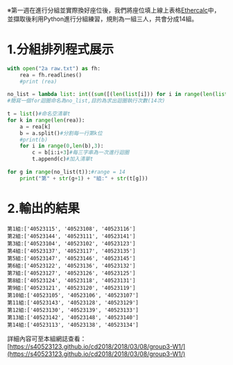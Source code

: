 ※第一週在進行分組並實際換好座位後，我們將座位填上線上表格[Ethercalc](https://ethercalc.org/)中，並擷取後利用Python進行分組練習，規則為一組三人，共會分成14組。

# 1.分組排列程式展示

```py
with open("2a raw.txt") as fh:
    rea = fh.readlines()
    #print (rea)
​
no_list = lambda list: int((sum([(len(list[i])) for i in range(len(list))]))/3)
#簡寫一個for迴圈命名為no_list,目的為求出迴圈執行次數(14次)
​
t = list()#命名空清單t
for k in range(len(rea)):
    a = rea[k]
    b = a.split()#分割每一行第k位
    #print(b)
    for i in range(0,len(b),3):
        c = b[i:i+3]#每三字串為一次進行迴圈
        t.append(c)#加入清單t
        
for g in range(no_list(t)):#range = 14
    print("第" + str(g+1) + "組:" + str(t[g]))
```

# 2.輸出的結果

```
第1組:['40523115', '40523108', '40523116']
第2組:['40523144', '40523111', '40523141']
第3組:['40523104', '40523102', '40523123']
第4組:['40523137', '40523117', '40523135']
第5組:['40523147', '40523146', '40523145']
第6組:['40523122', '40523136', '40523132']
第7組:['40523127', '40523126', '40523125']
第8組:['40523124', '40523118', '40523131']
第9組:['40523121', '40523120', '40523119']
第10組:['40523105', '40523106', '40523107']
第11組:['40523143', '40523128', '40523129']
第12組:['40523130', '40523139', '40523133']
第13組:['40523142', '40523148', '40523140']
第14組:['40523113', '40523138', '40523134']
```

詳細內容可至本組網誌查看：[https://s40523123.github.io/cd2018/2018/03/08/group3-W1/](https://s40523123.github.io/cd2018/2018/03/08/group3-W1/)​

